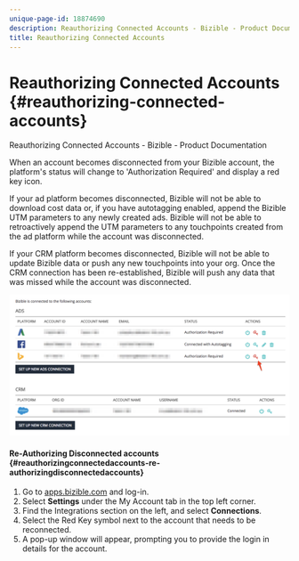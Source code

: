 ```yaml
---
unique-page-id: 18874690
description: Reauthorizing Connected Accounts - Bizible - Product Documentation
title: Reauthorizing Connected Accounts
---
```


# Reauthorizing Connected Accounts {#reauthorizing-connected-accounts}

Reauthorizing Connected Accounts - Bizible - Product Documentation

When an account becomes disconnected from your Bizible account, the platform's status will change to 'Authorization Required' and display a red key icon.  
  
If your ad platform becomes disconnected, Bizible will not be able to download cost data or, if you have autotagging enabled, append the Bizible UTM parameters to any newly created ads. Bizible will not be able to retroactively append the UTM parameters to any touchpoints created from the ad platform while the account was disconnected.  
  
If your CRM platform becomes disconnected, Bizible will not be able to update Bizible data or push any new touchpoints into your org. Once the CRM connection has been re-established, Bizible will push any data that was missed while the account was disconnected. &nbsp;

![](assets/1.png)

#### Re-Authorizing Disconnected accounts {#reauthorizingconnectedaccounts-re-authorizingdisconnectedaccounts}

1. Go to [apps.bizible.com](http://apps.bizible.com) and log-in.
1. Select **Settings** under the My Account tab in the top left corner.
1. Find the Integrations section on the left, and select **Connections**.
1. Select the Red Key symbol next to the account that needs to be reconnected.
1. A pop-up window will appear, prompting you to provide the login in details for the account.

